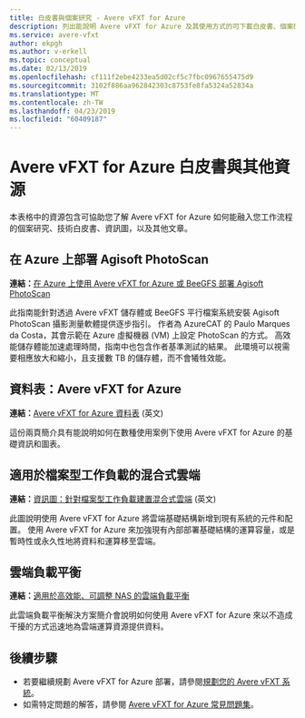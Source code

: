 ```yaml
---
title: 白皮書與個案研究 - Avere vFXT for Azure
description: 列出能說明 Avere vFXT for Azure 及其使用方式的可下載白皮書、個案研究，以及其他文章。
ms.service: avere-vfxt
author: ekpgh
ms.author: v-erkell
ms.topic: conceptual
ms.date: 02/13/2019
ms.openlocfilehash: cf111f2ebe4233ea5d02cf5c7fbc0967655475d9
ms.sourcegitcommit: 3102f886aa962842303c8753fe8fa5324a52834a
ms.translationtype: MT
ms.contentlocale: zh-TW
ms.lasthandoff: 04/23/2019
ms.locfileid: "60409187"
---
```

# <a name="azure-vftx-for-azure-whitepapers-and-other-resources"></a>Avere vFXT for Azure 白皮書與其他資源 

本表格中的資源包含可協助您了解 Avere vFXT for Azure 如何能融入您工作流程的個案研究、技術白皮書、資訊圖，以及其他文章。 

## <a name="deploy-agisoft-photoscan-on-azure"></a>在 Azure 上部署 Agisoft PhotoScan

**連結：**[在 Azure 上使用 Avere vFXT for Azure 或 BeeGFS 部署 Agisoft PhotoScan](https://azure.microsoft.com/mediahandler/files/resourcefiles/deploy-agisoft-photoscan-on-azure-with-azere-vfxt-for-azure-or-beegfs/AgiSoft%20PhotoScan%20on%20Azure%20using%20Avere%20vFXT%20or%20BeeGFS.pdf) 

此指南能針對透過 Avere vFXT 儲存體或 BeeGFS 平行檔案系統安裝 Agisoft PhotoScan 攝影測量軟體提供逐步指引。 作者為 AzureCAT 的 Paulo Marques da Costa，其會示範在 Azure 虛擬機器 (VM) 上設定 PhotoScan 的方式。 高效能儲存體能加速處理時間，指南中也包含作者基準測試的結果。 此環境可以視需要相應放大和縮小，且支援數 TB 的儲存體，而不會犧牲效能。

## <a name="datasheet-avere-vfxt-for-azure"></a>資料表：Avere vFXT for Azure

**連結：**[Avere vFXT for Azure 資料表](https://azure.microsoft.com/resources/avere-vfxt-for-azure-data-sheet/) \(英文\)

這份兩頁簡介具有能說明如何在數種使用案例下使用 Avere vFXT for Azure 的基礎資訊和圖表。

## <a name="hybrid-cloud-for-file-based-workloads"></a>適用於檔案型工作負載的混合式雲端

**連結：**[資訊圖：針對檔案型工作負載建置混合式雲端](https://azure.microsoft.com/resources/building-a-hybrid-cloud-for-file-based-hpc-workloads/) \(英文\) 

此圖說明使用 Avere vFXT for Azure 將雲端基礎結構新增到現有系統的元件和配置。 使用 Avere vFXT for Azure 來加強現有內部部署基礎結構的運算容量，或是暫時性或永久性地將資料和運算移至雲端。  

## <a name="cloud-bursting"></a>雲端負載平衡 

**連結：**[適用於高效能、可調整 NAS 的雲端負載平衡](https://microsoft.sharepoint.com/sites/Infopedia_G01KC/KCDOCs2/Avere%20customer%20resources/Solution%20Brief%20Cloud%20Bursting.pdf) 

 此雲端負載平衡解決方案簡介會說明如何使用 Avere vFXT for Azure 來以不造成干擾的方式迅速地為雲端運算資源提供資料。

## <a name="next-steps"></a>後續步驟

* 若要繼續規劃 Avere vFXT for Azure 部署，請參閱[規劃您的 Avere vFXT 系統](avere-vfxt-deploy-plan.md)。
* 如需特定問題的解答，請參閱 [Avere vFXT for Azure 常見問題集](avere-vfxt-faq.md)。